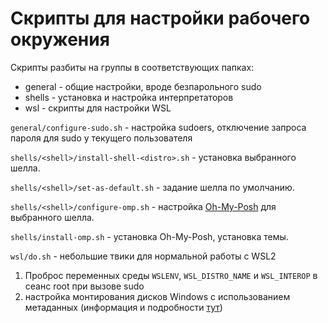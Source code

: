 # Скрипты для настройки рабочего окружения

Скрипты разбиты на группы в соответствующих папках:
- general - общие настройки, вроде безпарольного sudo
- shells - установка и настройка интерпретаторов
- wsl - скрипты для настройки WSL

`general/configure-sudo.sh` - настройка sudoers, отключение запроса пароля для sudo у текущего пользователя

`shells/<shell>/install-shell-<distro>.sh` - установка выбранного шелла.

`shells/<shell>/set-as-default.sh` - задание шелла по умолчанию.

`shells/<shell>/configure-omp.sh` - настройка [Oh-My-Posh](https://ohmyposh.dev/) для выбранного шелла.

`shells/install-omp.sh` - установка Oh-My-Posh, установка темы.

`wsl/do.sh` - небольшие твики для нормальной работы с WSL2

1. Проброс переменных среды `WSLENV`, `WSL_DISTRO_NAME` и `WSL_INTEROP` в сеанс root при вызове sudo
2. настройка монтирования дисков Windows с использованием метаданных (информация и подробности [тут](https://gist.github.com/shakahl/8b6c969768b3a54506c0fc4905d729a0))
